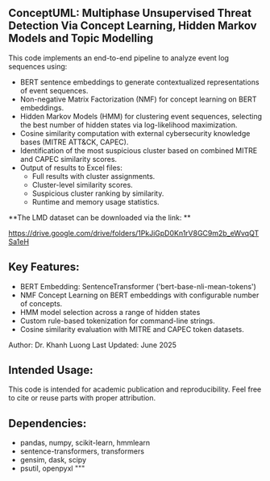 ConceptUML: Multiphase Unsupervised Threat Detection Via Concept Learning, Hidden Markov Models and Topic Modelling
----------------------------------------------------------

This code implements an end-to-end pipeline to analyze event log sequences using:
- BERT sentence embeddings to generate contextualized representations of event sequences.
- Non-negative Matrix Factorization (NMF) for concept learning on BERT embeddings.
- Hidden Markov Models (HMM) for clustering event sequences, selecting the best number of hidden states via log-likelihood maximization.
- Cosine similarity computation with external cybersecurity knowledge bases (MITRE ATT&CK, CAPEC).
- Identification of the most suspicious cluster based on combined MITRE and CAPEC similarity scores.
- Output of results to Excel files:
    - Full results with cluster assignments.
    - Cluster-level similarity scores.
    - Suspicious cluster ranking by similarity.
    - Runtime and memory usage statistics.

**The LMD dataset can be downloaded via the link: **

https://drive.google.com/drive/folders/1PkJiGpD0Kn1rV8GC9m2b_eWvqQTSa1eH

Key Features:
-------------
- BERT Embedding: SentenceTransformer ('bert-base-nli-mean-tokens')
- NMF Concept Learning on BERT embeddings with configurable number of concepts.
- HMM model selection across a range of hidden states
- Custom rule-based tokenization for command-line strings.
- Cosine similarity evaluation with MITRE and CAPEC token datasets.

Author: Dr. Khanh Luong
Last Updated: June 2025

Intended Usage:
---------------
This code is intended for academic publication and reproducibility. 
Feel free to cite or reuse parts with proper attribution.

Dependencies:
-------------
- pandas, numpy, scikit-learn, hmmlearn
- sentence-transformers, transformers
- gensim, dask, scipy
- psutil, openpyxl
"""
